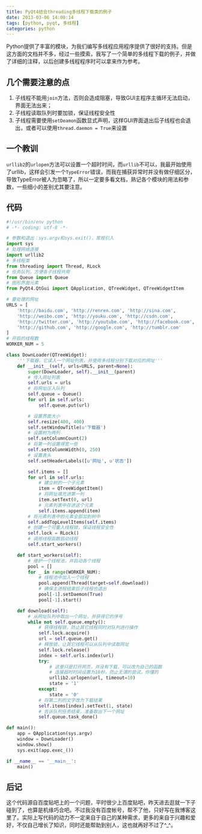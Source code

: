 ```yaml
---
title: PyQt4结合threading多线程下载类的例子
date: 2013-03-06 14:00:14
tags: [python, pyqt, 多线程]
categories: python
---
```


Python提供了丰富的模块，为我们编写多线程应用程序提供了很好的支持。但是这方面的文档并不多，经过一些摸索，我写了一个简单的多线程下载的例子，并做了详细的注释，以后创建多线程程序时可以拿来作为参考。
<!-- more -->

## 几个需要注意的点
1. 子线程不能用`join`方法，否则会造成阻塞，导致GUI主程序主循环无法启动，界面无法出来；
2. 子线程读取队列时要加锁，保证线程安全性
3. 子线程需要使用`setDeamon`函数显式声明，这样GUI界面退出后子线程也会退出，或者可以使用`thread.daemon = True`来设置

## 一个教训
`urllib2`的`urlopen`方法可以设置一个超时时间，而`urllib`不可以，我最开始使用了urllib，这样会引发一个`TypeError`错误，而我在捕获异常时并没有做仔细区分，导致TypeError被人为忽略了，所以一定要多看文档，熟记各个模块的用法和参数，一些细小的差别尤其要注意。

## 代码

```python
#!/usr/bin/env python
# -*- coding: utf-8 -*-

# 参数和退出：sys.argv和sys.exit()，常规引入
import sys
# 处理网络连接
import urllib2
# 多线程类
from threading import Thread, RLock
# 任务队列，方便各子线程共用
from Queue import Queue
# 图形界面元素
from PyQt4.QtGui import QApplication, QTreeWidget, QTreeWidgetItem

# 要处理的网址
URLS = [
    'http://baidu.com', 'http://renren.com', 'http://sina.com',
    'http://weibo.com', 'http://youku.com', 'http://csdn.com',
    'http://twitter.com', 'http://youtube.com', 'http://facebook.com',
    'http://github.com', 'http://google.com', 'http://tumblr.com'
]
# 开启的线程数
WORKER_NUM = 5

class DownLoader(QTreeWidget):
    '''下载器，它读入一个网址列表，并使用多线程分别下载对应的网址'''
    def __init__(self, urls=URLS, parent=None):
        super(DownLoader, self).__init__(parent)
        # 传入网址列表
        self.urls = urls
        # 将网址压入队列
        self.queue = Queue()
        for url in self.urls:
            self.queue.put(url)

        # 设置界面大小
        self.resize(400, 400)
        self.setWindowTitle(u'下载器')
        # 设置树为两列
        self.setColumnCount(2)
        # 将第一列设置得宽一些
        self.setColumnWidth(0, 250)
        # 设置表头
        self.setHeaderLabels([u'网址', u'状态'])

        self.items = []
        for url in self.urls:
            # 建立树的一个子元素
            item = QTreeWidgetItem()
            # 将网址填充进第一列
            item.setText(0, url)
            # 元素列表中存进这个元素
            self.items.append(item)
        # 将元素列表中的元素全部加到树中
        self.addTopLevelItems(self.items)
        # 创建一个可重入线程锁，保证线程安全性
        self.lock = RLock()
        # 调用线程函数启动线程
        self.start_workers()

    def start_workers(self):
        # 维护一个线程池，并启动各个线程
        pool = []
        for _ in range(WORKER_NUM):
            # 线程池中加入一个线程
            pool.append(Thread(target=self.download))
            # 确保主进程结束后子线程也退出
            pool[-1].setDaemon(True)
            pool[-1].start()

    def download(self):
        # 从网址队列中取出一个网址，并获得它的序号
        while not self.queue.empty():
            # 获得线程锁，防止其它线程同时对队列进行操作
            self.lock.acquire()
            url = self.queue.get()
            # 释放锁，让其它线程可以从队列中读取网址
            self.lock.release()
            index = self.urls.index(url)
            try:
                # 这里只是打开网页，并没有下载，可以改为自己的函数
                # 连接超时时间设置为10秒，防止无谓的尝试，你懂的
                urllib2.urlopen(url, timeout=10)
                state = '1'
            except:
                state = '0'
            # 将第二列的文字改为下载结果
            self.items[index].setText(1, state)
            # 告诉队列任务结束，准备取出下一个网址
            self.queue.task_done()

def main():
    app = QApplication(sys.argv)
    window = DownLoader()
    window.show()
    sys.exit(app.exec_())

if __name__ == '__main__':
    main()
```

## 后记
这个代码源自百度贴吧上的一个问题，平时很少上百度贴吧，昨天进去逛就一下子碰到了，也算是机缘巧合吧。不过我没有百度帐号，帮不了他，只好写在我博客这里了。实际上写代码的动力不一定来自于自己的某种需求，更多的来自于兴趣和爱好，不仅自己增长了知识，同时还能帮助到别人，这也就再好不过了^_^。
